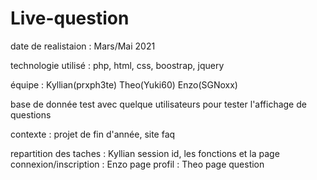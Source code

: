 # Live-question
date de realistaion : Mars/Mai 2021

technologie utilisé : php, html, css, boostrap, jquery  

équipe : Kyllian(prxph3te) Theo(Yuki60) Enzo(SGNoxx) 

base de donnée test avec quelque utilisateurs pour tester l'affichage de questions 

contexte : projet de fin d'année, site faq 

repartition des taches : Kyllian session id, les fonctions et la page connexion/inscription
                       : Enzo page profil
                       : Theo page question



